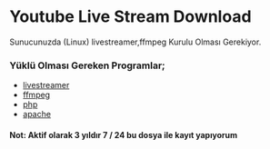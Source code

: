 # Youtube Live Stream Download
Sunucunuzda (Linux) livestreamer,ffmpeg Kurulu Olması Gerekiyor.

### Yüklü Olması Gereken Programlar;
- [livestreamer](https://github.com/chrippa/livestreamer)
- [ffmpeg](https://github.com/FFmpeg)
- [php](http://php.net/)
- [apache](https://www.apache.org/)

#### Not: Aktif olarak 3 yıldır 7 / 24 bu dosya ile kayıt yapıyorum
